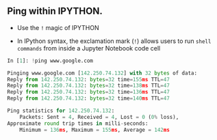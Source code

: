 ## Ping within IPYTHON.

<!-- IPV4/V6 Ping --> 

- Use the `!` magic of IPYTHON

- In IPython syntax, the exclamation mark (`!`) allows users to run `shell commands` from inside a Jupyter Notebook code cell

```python
In [1]: !ping www.google.com

Pinging www.google.com [142.250.74.132] with 32 bytes of data:
Reply from 142.250.74.132: bytes=32 time=155ms TTL=47
Reply from 142.250.74.132: bytes=32 time=138ms TTL=47
Reply from 142.250.74.132: bytes=32 time=136ms TTL=47
Reply from 142.250.74.132: bytes=32 time=140ms TTL=47

Ping statistics for 142.250.74.132:
    Packets: Sent = 4, Received = 4, Lost = 0 (0% loss),
Approximate round trip times in milli-seconds:
    Minimum = 136ms, Maximum = 155ms, Average = 142ms
```
